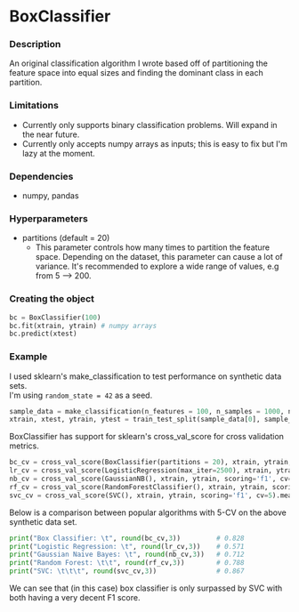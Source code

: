 # BoxClassifier

### Description
An original classification algorithm I wrote based off of partitioning the feature space into equal sizes and finding the dominant class in each partition.

### Limitations
* Currently only supports binary classification problems. Will expand in the near future.
* Currently only accepts numpy arrays as inputs; this is easy to fix but I'm lazy at the moment.

### Dependencies
* numpy, pandas

### Hyperparameters
* partitions (default = 20)
  * This parameter controls how many times to partition the feature space. Depending on the dataset, this parameter can cause a lot of variance. It's recommended to explore a wide range of values, e.g from 5 --> 200.
  
### Creating the object
```python
bc = BoxClassifier(100)
bc.fit(xtrain, ytrain) # numpy arrays
bc.predict(xtest)
```

### Example
I used sklearn's make_classification to test performance on synthetic data sets. \
I'm using ```random_state = 42``` as a seed.

```python
sample_data = make_classification(n_features = 100, n_samples = 1000, n_informative = 15, n_redundant = 40, class_sep = 0.25, random_state = 42)
xtrain, xtest, ytrain, ytest = train_test_split(sample_data[0], sample_data[1], test_size = 0.3, random_state = 42)
```

BoxClassifier has support for sklearn's cross_val_score for cross validation metrics.

```python
bc_cv = cross_val_score(BoxClassifier(partitions = 20), xtrain, ytrain, scoring='f1', cv=5).mean()
lr_cv = cross_val_score(LogisticRegression(max_iter=2500), xtrain, ytrain, scoring='f1', cv=5).mean()
nb_cv = cross_val_score(GaussianNB(), xtrain, ytrain, scoring='f1', cv=5).mean()
rf_cv = cross_val_score(RandomForestClassifier(), xtrain, ytrain, scoring='f1', cv=5).mean()
svc_cv = cross_val_score(SVC(), xtrain, ytrain, scoring='f1', cv=5).mean()
```

Below is a comparison between popular algorithms with 5-CV on the above synthetic data set.

```python
print("Box Classifier: \t", round(bc_cv,3))         # 0.828
print("Logistic Regression: \t", round(lr_cv,3))    # 0.571
print("Gaussian Naive Bayes: \t", round(nb_cv,3))   # 0.712
print("Random Forest: \t\t", round(rf_cv,3))        # 0.788
print("SVC: \t\t\t", round(svc_cv,3))               # 0.867
```

We can see that (in this case) box classifier is only surpassed by SVC with both having a very decent F1 score.

